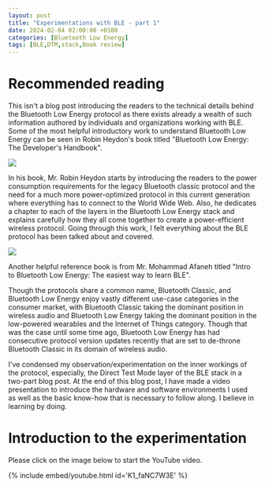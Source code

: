 ```yaml
---
layout: post
title: "Experimentations with BLE - part 1"
date: 2024-02-04 02:00:00 +0100
categories: [Bluetooth Low Energy]
tags: [BLE,DTM,stack,Book review]
---
```


# Recommended reading

This isn't a blog post introducing the readers to the technical details behind the Bluetooth Low Energy protocol as there exists already a wealth of such information authored by individuals and organizations working with BLE. Some of the most helpful introductory work to understand Bluetooth Low Energy can be seen in Robin Heydon's book titled "Bluetooth Low Energy: The Developer's Handbook".

![]({{site.data.navigation.Images[1][1]}})

In his book, Mr. Robin Heydon starts by introducing the readers to the power consumption requirements for the legacy Bluetooth classic protocol and the need for a much more power-optimized protocol in this current generation where everything has to connect to the World Wide Web. Also, he dedicates a chapter to each of the layers in the Bluetooth Low Energy stack and explains carefully how they all come together to create a power-efficient wireless protocol. Going through this work, I felt everything about the BLE protocol has been talked about and covered.

![]({{site.data.navigation.Images[1][2]}}) 

Another helpful reference book is from Mr. Mohammad Afaneh titled "Intro to Bluetooth Low Energy: The easiest way to learn BLE".

Though the protocols share a common name, Bluetooth Classic, and Bluetooth Low Energy enjoy vastly different use-case categories in the consumer market, with Bluetooth Classic taking the dominant position in wireless audio and Bluetooth Low Energy taking the dominant position in the low-powered wearables and the Internet of Things category. Though that was the case until some time ago, Bluetooth Low Energy has had consecutive protocol version updates recently that are set to de-throne Bluetooth Classic in its domain of wireless audio.

I've condensed my observation/experimentation on the inner workings of the protocol, especially, the Direct Test Mode layer of the BLE stack in a two-part blog post. At the end of this blog post, I have made a video presentation to introduce the hardware and software environments I used as well as the basic know-how that is necessary to follow along. I believe in learning by doing.

# Introduction to the experimentation

Please click on the image below to start the YouTube video.

{% include embed/youtube.html id='K1_faNC7W3E' %}
